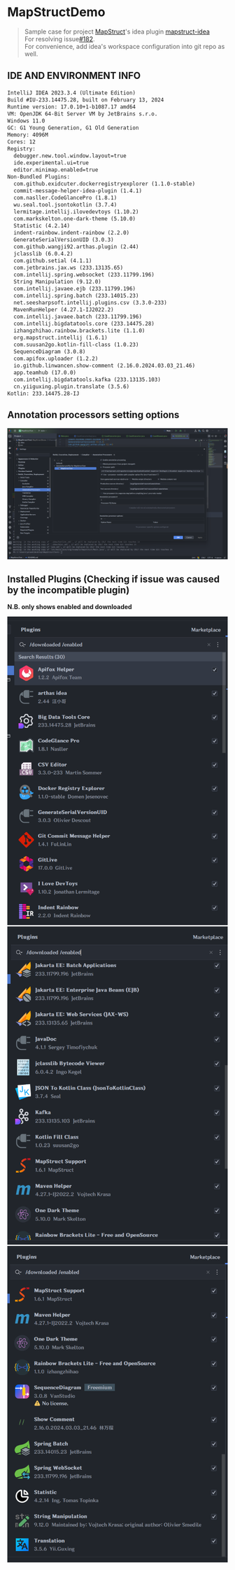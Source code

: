 # MapStructDemo

> Sample case for project [MapStruct](https://github.com/mapstruct/mapstruct)'s idea
> plugin [mapstruct-idea](https://github.com/mapstruct/mapstruct-idea)    
> For resolving issue[#182](https://github.com/mapstruct/mapstruct-idea/issues/182).  
> For convenience, add idea's workspace configuration into git repo as well.

## IDE AND ENVIRONMENT INFO

```shell
IntelliJ IDEA 2023.3.4 (Ultimate Edition)
Build #IU-233.14475.28, built on February 13, 2024
Runtime version: 17.0.10+1-b1087.17 amd64
VM: OpenJDK 64-Bit Server VM by JetBrains s.r.o.
Windows 11.0
GC: G1 Young Generation, G1 Old Generation
Memory: 4096M
Cores: 12
Registry:
  debugger.new.tool.window.layout=true
  ide.experimental.ui=true
  editor.minimap.enabled=true
Non-Bundled Plugins:
  com.github.exidcuter.dockerregistryexplorer (1.1.0-stable)
  commit-message-helper-idea-plugin (1.4.1)
  com.nasller.CodeGlancePro (1.8.1)
  wu.seal.tool.jsontokotlin (3.7.4)
  lermitage.intellij.ilovedevtoys (1.10.2)
  com.markskelton.one-dark-theme (5.10.0)
  Statistic (4.2.14)
  indent-rainbow.indent-rainbow (2.2.0)
  GenerateSerialVersionUID (3.0.3)
  com.github.wangji92.arthas.plugin (2.44)
  jclasslib (6.0.4.2)
  com.github.setial (4.1.1)
  com.jetbrains.jax.ws (233.13135.65)
  com.intellij.spring.websocket (233.11799.196)
  String Manipulation (9.12.0)
  com.intellij.javaee.ejb (233.11799.196)
  com.intellij.spring.batch (233.14015.23)
  net.seesharpsoft.intellij.plugins.csv (3.3.0-233)
  MavenRunHelper (4.27.1-IJ2022.2)
  com.intellij.javaee.batch (233.11799.196)
  com.intellij.bigdatatools.core (233.14475.28)
  izhangzhihao.rainbow.brackets.lite (1.1.0)
  org.mapstruct.intellij (1.6.1)
  com.suusan2go.kotlin-fill-class (1.0.23)
  SequenceDiagram (3.0.8)
  com.apifox.uploader (1.2.2)
  io.github.linwancen.show-comment (2.16.0.2024.03.03_21.46)
  app.teamhub (17.0.0)
  com.intellij.bigdatatools.kafka (233.13135.103)
  cn.yiiguxing.plugin.translate (3.5.6)
Kotlin: 233.14475.28-IJ
```

## Annotation processors setting options

![options](Options.png)

## Installed Plugins (Checking if issue was caused by the incompatible plugin)

**N.B. only shows enabled and downloaded**

![1](plugin_list_1.png)
![2](plugin_list_2.png)
![3](plugin_list_3.png)